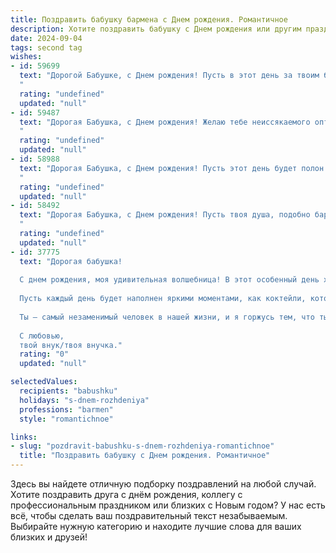 ```yaml
---
title: Поздравить бабушку бармена c Днем рождения. Романтичное
description: Хотите поздравить бабушку c Днем рождения или другим праздником? Наш ИИ создаст незабываемое поздравление, а вы обязательно выделитесь среди других.  
date: 2024-09-04
tags: second tag
wishes:
- id: 59699
  text: "Дорогой Бабушке, с Днем рождения! Пусть в этот день за твоим барным стойлом всегда будут только самые искренние улыбки и душевные компании. Пусть твой талант создавать волшебные напитки приносит тебе радость и вдохновение, а твои руки всегда остаются ловкими, а сердце - молодым!
  "
  rating: "undefined"
  updated: "null"
- id: 59487
  text: "Дорогая Бабушка, с Днем рождения! Желаю тебе неиссякаемого оптимизма, словно искрящегося шампанского, и такого же яркого, незабываемого праздника, как твой коктейль жизни. Пусть каждый день будет полон вкуса, радости и любви, словно твой фирменный напиток.
  "
  rating: "undefined"
  updated: "null"
- id: 58988
  text: "Дорогая Бабушка, с Днем рождения! Пусть этот день будет полон любви, радости и ярких моментов, как коктейли, которые ты так мастерски смешиваешь за барной стойкой. Твоя душа – это волшебный напиток, который наполняет всех вокруг теплом и добротой. Желаю тебе крепкого здоровья, чтобы ты еще долгие годы радовала нас своим присутствием и неповторимым шармом!
  "
  rating: "undefined"
  updated: "null"
- id: 58492
  text: "Дорогая Бабушка, с Днем рождения! Пусть твоя душа, подобно бархатному напитку, всегда будет полна тепла и радости, а твои руки, умеющие создавать чудеса за барной стойкой, никогда не устанут творить волшебство. Желаю тебе долгих лет жизни, наполненных любовью, счастьем и бодрящими напитками.
  "
  rating: "undefined"
  updated: "null"
- id: 37775
  text: "Дорогая бабушка!
  
  С днем рождения, моя удивительная волшебница! В этот особенный день хочу пожелать тебе океан счастья и море улыбок. Ты как истинный бармен, всегда умеешь смешивать самые лучшие ингредиенты жизни — радость, заботу и любовь.
  
  Пусть каждый день будет наполнен яркими моментами, как коктейли, которые ты создаешь, а твое сердце всегда остается полным тепла и гармонии. Спасибо тебе за все те искренние разговоры и поддержку, что ты даришь нам.
  
  Ты — самый незаменимый человек в нашей жизни, и я горжусь тем, что ты моя бабушка. Желаю здоровья, счастья и вдохновения в каждом дне!
  
  С любовью,
  твой внук/твоя внучка."
  rating: "0"
  updated: "null"

selectedValues:
  recipients: "babushku"
  holidays: "s-dnem-rozhdeniya"
  professions: "barmen"
  style: "romantichnoe"

links:
- slug: "pozdravit-babushku-s-dnem-rozhdeniya-romantichnoe"
  title: "Поздравить бабушку c Днем рождения. Романтичное"
---
```


Здесь вы найдете отличную подборку поздравлений на любой случай. 
Хотите поздравить друга с днём рождения, коллегу с профессиональным праздником или близких с Новым годом? У нас есть всё, чтобы сделать ваш поздравительный текст незабываемым. Выбирайте нужную категорию и находите лучшие слова для ваших близких и друзей!

